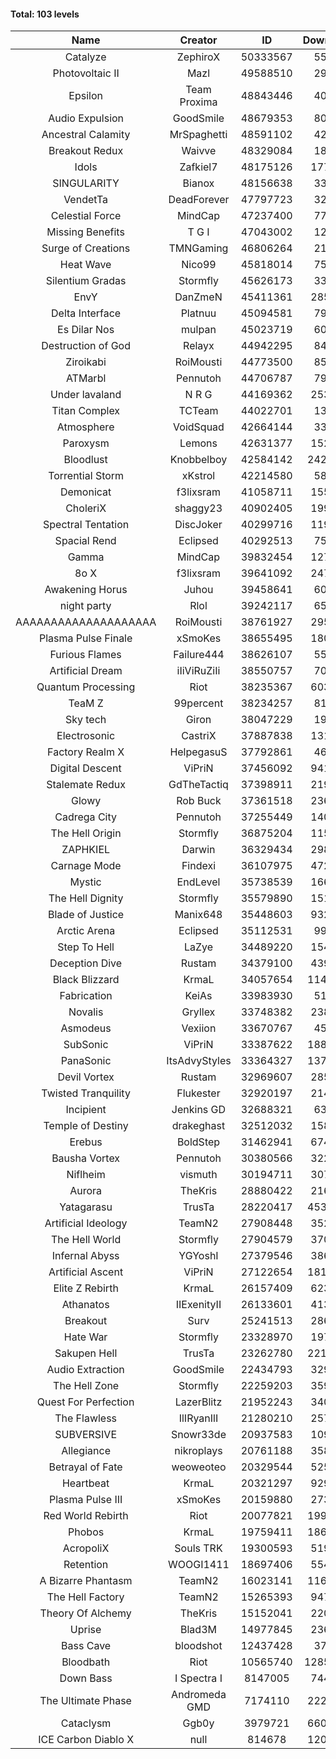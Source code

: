 #### Total: 103 levels

| Name | Creator | ID | Downloads | Likes |
|:---:|:---:|:---:|:---:|:---:|
| Catalyze | ZephiroX | 50333567 | 55709 | 5403
| Photovoltaic II | Mazl | 49588510 | 29259 | 3196
| Epsilon | Team Proxima | 48843446 | 40861 | 4264
| Audio Expulsion | GoodSmile | 48679353 | 80941 | 6999
| Ancestral Calamity | MrSpaghetti | 48591102 | 42956 | 3998
| Breakout Redux | Waivve | 48329084 | 18940 | 2010
| Idols | Zafkiel7 | 48175126 | 177203 | 21632
| SINGULARITY | Bianox | 48156638 | 33637 | 6087
| VendetTa | DeadForever | 47797723 | 32702 | 3213
| Celestial Force  | MindCap | 47237400 | 77776 | 7168
| Missing Benefits | T G I | 47043002 | 12797 | 1091
| Surge of Creations | TMNGaming | 46806264 | 21714 | 2105
| Heat Wave | Nico99 | 45818014 | 75324 | 7021
| Silentium Gradas | Stormfly | 45626173 | 33525 | 3236
| EnvY | DanZmeN | 45411361 | 285286 | 25346
| Delta Interface | Platnuu | 45094581 | 79665 | 7855
| Es Dilar Nos | mulpan | 45023719 | 60662 | 5382
| Destruction of God | Relayx | 44942295 | 84058 | 8325
| Ziroikabi | RoiMousti | 44773500 | 85811 | 7239
| ATMarbl | Pennutoh | 44706787 | 79133 | 7122
| Under lavaland | N R G | 44169362 | 253459 | 22936
| Titan Complex | TCTeam | 44022701 | 13942 | 1879
| Atmosphere | VoidSquad | 42664144 | 33640 | 2751
| Paroxysm | Lemons | 42631377 | 152442 | 12581
| Bloodlust | Knobbelboy | 42584142 | 2428154 | 235335
| Torrential Storm | xKstrol | 42214580 | 58869 | 687
| Demonicat | f3lixsram | 41058711 | 155655 | 12580
| CholeriX | shaggy23 | 40902405 | 199249 | 15395
| Spectral Tentation | DiscJoker | 40299716 | 119606 | 8427
| Spacial Rend | Eclipsed | 40292513 | 75681 | 6479
| Gamma | MindCap | 39832454 | 127503 | 11385
| 8o X | f3lixsram | 39641092 | 247221 | 19513
| Awakening Horus | Juhou | 39458641 | 60748 | 5329
| night party | Rlol | 39242117 | 65203 | 6322
| AAAAAAAAAAAAAAAAAAAA | RoiMousti | 38761927 | 295881 | 19472
| Plasma Pulse Finale | xSmoKes | 38655495 | 180918 | 16293
| Furious Flames | Failure444 | 38626107 | 55747 | 4379
| Artificial Dream | iIiViRuZiIi | 38550757 | 70043 | 5993
| Quantum Processing | Riot | 38235367 | 603136 | 42040
| TeaM Z | 99percent | 38234257 | 81439 | 6543
| Sky tech | Giron | 38047229 | 19308 | 1870
| Electrosonic | CastriX | 37887838 | 131100 | 11745
| Factory Realm X | HelpegasuS | 37792861 | 46502 | 4486
| Digital Descent | ViPriN | 37456092 | 941293 | 88385
| Stalemate Redux | GdTheTactiq | 37398911 | 219022 | 16594
| Glowy | Rob Buck | 37361518 | 236344 | 23985
| Cadrega City | Pennutoh | 37255449 | 140576 | 12811
| The Hell Origin | Stormfly | 36875204 | 115831 | 9398
| ZAPHKIEL | Darwin | 36329434 | 298199 | 32293
| Carnage Mode | Findexi | 36107975 | 472715 | 44971
| Mystic | EndLevel | 35738539 | 166107 | 15472
| The Hell Dignity | Stormfly | 35579890 | 151044 | 13046
| Blade of Justice | Manix648 | 35448603 | 932397 | 96334
| Arctic Arena | Eclipsed | 35112531 | 99889 | 7659
| Step To Hell | LaZye | 34489220 | 154645 | 15758
| Deception Dive | Rustam | 34379100 | 439457 | 28961
| Black Blizzard | KrmaL | 34057654 | 1141349 | 111526
| Fabrication | KeiAs | 33983930 | 51645 | 5715
| Novalis | Gryllex | 33748382 | 238333 | 21583
| Asmodeus | Vexiion | 33670767 | 45731 | 4293
| SubSonic | ViPriN | 33387622 | 1880476 | 143219
| PanaSonic | ItsAdvyStyles | 33364327 | 1372974 | 176144
| Devil Vortex | Rustam | 32969607 | 285741 | 25665
| Twisted Tranquility | Flukester | 32920197 | 214496 | 21064
| Incipient | Jenkins GD | 32688321 | 63755 | 5977
| Temple of Destiny | drakeghast | 32512032 | 158124 | 15377
| Erebus | BoldStep | 31462941 | 674455 | 62969
| Bausha Vortex | Pennutoh | 30380566 | 322966 | 29239
| Niflheim | vismuth | 30194711 | 307394 | 24444
| Aurora | TheKris | 28880422 | 216696 | 20305
| Yatagarasu  | TrusTa | 28220417 | 4531270 | 424935
| Artificial Ideology | TeamN2 | 27908448 | 352618 | 35298
| The Hell World | Stormfly | 27904579 | 370863 | 27296
| Infernal Abyss | YGYoshI | 27379546 | 386837 | 38557
| Artificial Ascent | ViPriN | 27122654 | 1810193 | 160373
| Elite Z Rebirth | KrmaL | 26157409 | 623420 | 41145
| Athanatos | IIExenityII | 26133601 | 413681 | 46232
| Breakout | Surv | 25241513 | 286368 | 29011
| Hate War | Stormfly | 23328970 | 197123 | 14938
| Sakupen Hell | TrusTa | 23262780 | 2213949 | 162918
| Audio Extraction | GoodSmile | 22434793 | 329834 | 31655
| The Hell Zone | Stormfly | 22259203 | 359372 | 23561
| Quest For Perfection | LazerBlitz | 21952243 | 340596 | 29797
| The Flawless | IlIRyanIlI | 21280210 | 257291 | 23518
| SUBVERSIVE | Snowr33de | 20937583 | 109961 | 14225
| Allegiance | nikroplays | 20761188 | 358619 | 39016
| Betrayal of Fate | weoweoteo | 20329544 | 525798 | 49332
| Heartbeat | KrmaL | 20321297 | 929087 | 82772
| Plasma Pulse III | xSmoKes | 20159880 | 273554 | 26875
| Red World Rebirth | Riot | 20077821 | 1999408 | 134178
| Phobos | KrmaL | 19759411 | 1869041 | 168336
| AcropoliX | Souls TRK | 19300593 | 519266 | 73031
| Retention | WOOGI1411 | 18697406 | 554070 | 68889
| A Bizarre Phantasm | TeamN2 | 16023141 | 1162288 | 116590
| The Hell Factory | TeamN2 | 15265393 | 947495 | 93852
| Theory Of Alchemy | TheKris | 15152041 | 220466 | 16435
| Uprise | Blad3M | 14977845 | 236677 | 22247
| Bass Cave | bloodshot | 12437428 | 37331 | 4369
| Bloodbath | Riot | 10565740 | 12854324 | 1177290
| Down Bass | I Spectra I | 8147005 | 744828 | 67425
| The Ultimate Phase | Andromeda GMD | 7174110 | 2229779 | 226363
| Cataclysm | Ggb0y | 3979721 | 6609365 | 535750
| ICE Carbon Diablo X | null | 814678 | 1202367 | 87313

